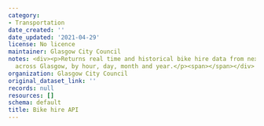 ```yaml
---
category:
- Transportation
date_created: ''
date_updated: '2021-04-29'
license: No licence
maintainer: Glasgow City Council
notes: <div><p>Returns real time and historical bike hire data from nextbike stations
  across Glasgow, by hour, day, month and year.</p><span></span></div>
organization: Glasgow City Council
original_dataset_link: ''
records: null
resources: []
schema: default
title: Bike hire API
---
```

